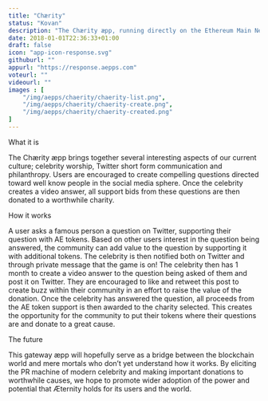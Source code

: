 ```yaml
---
title: "Chærity"
status: "Kovan"
description: "The Chærity æpp, running directly on the Ethereum Main Net, allows you to propose something and then put it to a yes or no vote within the community. This lets shareholders express meaningful opinions that can potentially change the system itself."
date: 2018-01-01T22:36:33+01:00
draft: false
icon: "app-icon-response.svg"
githuburl: ""
appurl: "https://response.aepps.com"
voteurl: ""
videourl: ""
images : [
	"/img/aepps/chaerity/chaerity-list.png",
	"/img/aepps/chaerity/chaerity-create.png",
	"/img/aepps/chaerity/chaerity-created.png"
]
---
```


<p class="question">What it is</p>
<p class="answer">The Chærity æpp brings together several interesting aspects of our current culture; celebrity worship, Twitter short form communication and philanthropy. Users are encouraged to create compelling questions directed toward well know people in the social media sphere. Once the celebrity creates a video answer, all support bids from these questions are then donated to a worthwhile charity.</p>

<p class="question">How it works</p>
<p class="answer">A user asks a famous person a question on Twitter, supporting their question with AE tokens. Based on other users interest in the question being answered, the community can add value to the question by supporting it with additional tokens. The celebrity is then notified both on Twitter and through private message that the game is on! The celebrity then has 1 month to create a video answer to the question being asked of them and post it on Twitter. They are encouraged to like and retweet this post to create buzz within their community in an effort to raise the value of the donation.
Once the celebrity has answered the question, all proceeds from the AE token support is then awarded to the charity selected. This creates the opportunity for the community to put their tokens where their questions are and donate to a great cause. </p>

<p class="question">The future</p>
<p class="answer">This gateway æpp will hopefully serve as a bridge between the blockchain world and mere mortals who don’t yet understand how it works. By eliciting the PR machine of modern celebrity and making important donations to worthwhile causes, we hope to promote wider adoption of the power and potential that Æternity holds for its users and the world.</p>
